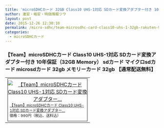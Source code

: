 ```yaml
---
title: 'microSDHCカード 32GB Class10 UHS-1対応 SDカード変換アダプター付き 10年保証 990円！送料無料！'
author: 激安・格安・特価情報ツウ
layout: post
date: 2015-12-26 12:30:10
permalink: /micro-sdhc/team-microsdhc-card-class10-uhs-1-32gb-rakuten-990.html
categories:
  - microSDHCカード
---
```

### 【Team】microSDHCカード Class10 UHS-1対応 SDカード変換アダプター付き 10年保証（32GB Memory） sdカード マイクロsdカード microsdカード 32gb メモリーカード 32gb 【通常配送無料】

<div class="img-bg2 img_L">
  <table border="0" cellpadding="0" cellspacing="0"><tr><td valign="top"><div style="border:1px solid;margin:0px;padding:6px 0px;width:260px;text-align:center;float:left"><a href="http://hb.afl.rakuten.co.jp/hgc/149de613.d87ff987.149de614.f17ad5a6/?pc=http%3a%2f%2fitem.rakuten.co.jp%2fakibamemory%2fb00cjkbu2g%2f%3fscid%3daf_link_tbl&amp;m=http%3a%2f%2fm.rakuten.co.jp%2fakibamemory%2fi%2f10000011%2f" target="_blank"><img src="http://hbb.afl.rakuten.co.jp/hgb/?pc=http%3a%2f%2fthumbnail.image.rakuten.co.jp%2f%400_mall%2fakibamemory%2fcabinet%2fflash_memory%2ftusdh32guhs03.jpg%3f_ex%3d240x240&amp;m=http%3a%2f%2fthumbnail.image.rakuten.co.jp%2f%400_mall%2fakibamemory%2fcabinet%2fflash_memory%2ftusdh32guhs03.jpg%3f_ex%3d80x80" alt="【Team】microSDHCカード Class10 UHS-1対応 SDカード変換アダプター…" border="0" style="margin:0px;padding:0px"></a><p style="font-size:12px;line-height:1.4em;text-align:left;margin:0px;padding:2px 6px"><a href="http://hb.afl.rakuten.co.jp/hgc/149de613.d87ff987.149de614.f17ad5a6/?pc=http%3a%2f%2fitem.rakuten.co.jp%2fakibamemory%2fb00cjkbu2g%2f%3fscid%3daf_link_tbl&amp;m=http%3a%2f%2fm.rakuten.co.jp%2fakibamemory%2fi%2f10000011%2f" target="_blank">【Team】microSDHCカード Class10 UHS-1対応 SDカード変換アダプター…</a><br><span style="">価格：990円（税込、送料込）</span><br></p></div></td></tr></table>
</div>